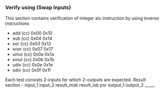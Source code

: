 ### Verify using (Swap Inputs)

This section contains verification of integer alu instruction by using inverse instructions

- add  (cc) 0x00 0x10
- sub  (cc) 0x04 0x14
- xor  (cc) 0x03 0x13
- xnor (cc) 0x07 0x17
- umul (cc) 0x0a 0x1a
- smul (cc) 0x0b 0x1b
- udiv (cc) 0x0e 0x1e
- sdiv (cc) 0x0f 0x1f



Each test consists 2-inputs for which 2-outputs are expected.
Result section - input_1 input_2 result_msb result_lsb psr output_1 output_2 _____ 